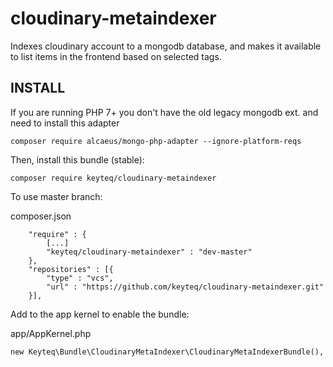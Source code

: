 # cloudinary-metaindexer
Indexes cloudinary account to a mongodb database, and makes it available to list items in the frontend based on selected tags.

## INSTALL

If you are running PHP 7+ you don't have the old legacy mongodb ext. and need to install this adapter 

```
composer require alcaeus/mongo-php-adapter --ignore-platform-reqs
```

Then, install this bundle (stable):

```
composer require keyteq/cloudinary-metaindexer
```

To use master branch:

composer.json

```
    "require" : {
        [...]
        "keyteq/cloudinary-metaindexer" : "dev-master"
    },
    "repositories" : [{
        "type" : "vcs",
        "url" : "https://github.com/keyteq/cloudinary-metaindexer.git"
    }],

```

Add to the app kernel to enable the bundle:

app/AppKernel.php

```
new Keyteq\Bundle\CloudinaryMetaIndexer\CloudinaryMetaIndexerBundle(),
```
